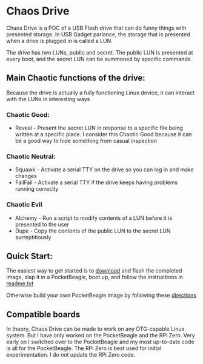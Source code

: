 # Chaos Drive

Chaos Drive is a POC of a USB Flash drive that can do funny things with presented storage.
In USB Gadget parlance, the storage that is presented when a drive is plugged in is called a LUN.

The drive has two LUNs, public and secret.  The public LUN is presented at every boot, and the secret LUN can be summoned by specific commands

## Main Chaotic functions of the drive:

Because the drive is actually a fully functioning Linux device, it can interact with the LUNs in interesting ways
### Chaotic Good:

- Reveal - Present the secret LUN in response to a specific file being written at a specific place.  I consider this Chaotic Good because it can be a good way to hide something from casual inspection

### Chaotic Neutral:

- Squawk - Activate a serial TTY on the drive so you can log in and make changes
- FailFail - Activate a serial TTY if the drive keeps having problems running correctly

### Chaotic Evil

- Alchemy - Run a script to modify contents of a LUN before it is presented to the user
- Dupe - Copy the contents of the public LUN to the secret LUN surreptitiously

## Quick Start:

The easiest way to get started is to [download](PocketBeagle/image) and flash the completed image, slap it in a PocketBeagle, boot up, and follow the instructions in [readme.txt](PocketBeagle/readme.txt)

Otherwise build your own PocketBeagle image by following these [directions](PocketBeagle/buildroot)

## Compatible boards
In theory, Chaos Drive can be made to work on any OTG-capable Linux system.  But I have only worked on the PocketBeagle and the RPi Zero.  Very early on I switched over to the PocketBeagle and my most up-to-date code is all for the PocketBeagle.  The RPi Zero is best used for initial experimentation.  I do not update the RPi Zero code.   
